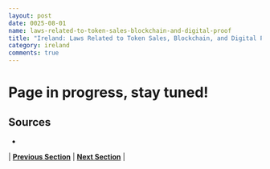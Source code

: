 ```yaml
---
layout: post
date: 0025-08-01
name: laws-related-to-token-sales-blockchain-and-digital-proof
title: "Ireland: Laws Related to Token Sales, Blockchain, and Digital Proof"
category: ireland
comments: true
---
```



# Page in progress, stay tuned!


Sources 
--- 
- 


| **[Previous Section]( https://neo-project.github.io/global-blockchain-compliance-hub//ireland/ireland-governing-by-law.html)** | **[Next Section]( https://neo-project.github.io/global-blockchain-compliance-hub//ireland/ireland-securities-related-laws.html)** |
